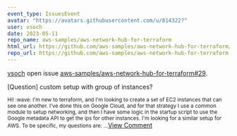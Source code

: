 ```yaml
---
event_type: IssuesEvent
avatar: "https://avatars.githubusercontent.com/u/814322?"
user: vsoch
date: 2023-05-11
repo_name: aws-samples/aws-network-hub-for-terraform
html_url: https://github.com/aws-samples/aws-network-hub-for-terraform/issues/29
repo_url: https://github.com/aws-samples/aws-network-hub-for-terraform
---
```


<a href='https://github.com/vsoch' target='_blank'>vsoch</a> open issue <a href='https://github.com/aws-samples/aws-network-hub-for-terraform/issues/29' target='_blank'>aws-samples/aws-network-hub-for-terraform#29</a>.

<p>[Question] custom setup with group of instances?</p><small>Hi! :wave:  I'm new to terraform, and I'm looking to create a set of EC2 instances that can see one another. I've done this on Google Cloud, and for that strategy I use a common module to setup networking, and then I have some logic in the startup script to use the Google metadata API to get the ips for other instances. I'm looking for a similar setup for AWS. To be specific, my questions are:...</small><a href='https://github.com/aws-samples/aws-network-hub-for-terraform/issues/29' target='_blank'>View Comment</a>